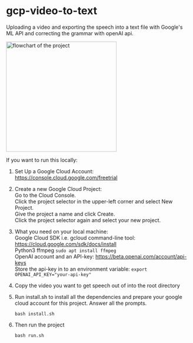 # gcp-video-to-text
Uploading a video and exporting the speech into a text file with Google's ML API and correcting the grammar with openAI api. 

<img src="https://i.imgur.com/rHmQXr1.png" alt="flowchart of the project" width=300 height=300>

If you want to run this locally:
1. Set Up a Google Cloud Account: https://console.cloud.google.com/freetrial
2. Create a new Google Cloud Project:  
    Go to the Cloud Console.  
    Click the project selector in the upper-left corner and select New Project.  
    Give the project a name and click Create.  
    Click the project selector again and select your new project.  

3. What you need on your local machine:  
    Google Cloud SDK i.e. gcloud command-line tool: https://cloud.google.com/sdk/docs/install  
    Python3
    ffmpeg `sudo apt install ffmpeg`  
    OpenAI account and an API-key: https://beta.openai.com/account/api-keys  
        Store the api-key in to an environment variable: `export OPENAI_API_KEY="your-api-key"`  

4. Copy the video you want to get speech out of into the root directory

5. Run install.sh to install all the dependencies and prepare your google cloud account for this project.
    Answer all the prompts.

    `bash install.sh`

8. Then run the project

    `bash run.sh`
